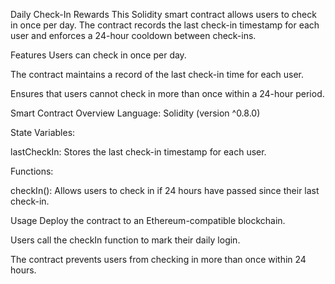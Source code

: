 Daily Check-In Rewards
This Solidity smart contract allows users to check in once per day. The contract records the last check-in timestamp for each user and enforces a 24-hour cooldown between check-ins.

Features
Users can check in once per day.

The contract maintains a record of the last check-in time for each user.

Ensures that users cannot check in more than once within a 24-hour period.

Smart Contract Overview
Language: Solidity (version ^0.8.0)

State Variables:

lastCheckIn: Stores the last check-in timestamp for each user.

Functions:

checkIn(): Allows users to check in if 24 hours have passed since their last check-in.

Usage
Deploy the contract to an Ethereum-compatible blockchain.

Users call the checkIn function to mark their daily login.

The contract prevents users from checking in more than once within 24 hours.
